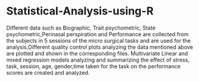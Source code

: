 # Statistical-Analysis-using-R
Different data such as Biographic, Trait psychometric, State psychometric,Perinasal perspiration and Performance are collected from the subjects in 5 sessions of the micro surgical tasks and are used for the analysis.Different quality control plots analyzing the data mentioned above are plotted and shown in the corresponding files.
Multivariate Linear and mixed regression models analyzing and summarizing the effect of stress, task, session, age, gender,time taken for the task on the performance scores are created and analyzed.
